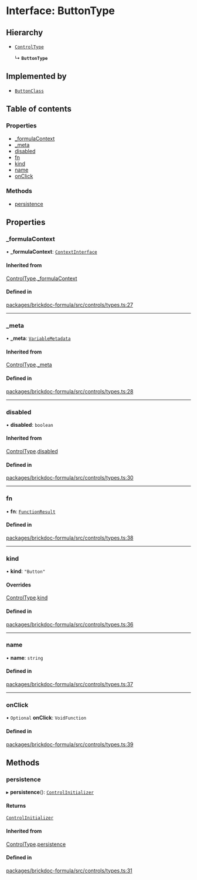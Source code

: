 # Interface: ButtonType

## Hierarchy

- [`ControlType`](ControlType.md)

  ↳ **`ButtonType`**

## Implemented by

- [`ButtonClass`](../classes/ButtonClass.md)

## Table of contents

### Properties

- [\_formulaContext](ButtonType.md#_formulacontext)
- [\_meta](ButtonType.md#_meta)
- [disabled](ButtonType.md#disabled)
- [fn](ButtonType.md#fn)
- [kind](ButtonType.md#kind)
- [name](ButtonType.md#name)
- [onClick](ButtonType.md#onclick)

### Methods

- [persistence](ButtonType.md#persistence)

## Properties

### <a id="_formulacontext" name="_formulacontext"></a> \_formulaContext

• **\_formulaContext**: [`ContextInterface`](ContextInterface.md)

#### Inherited from

[ControlType](ControlType.md).[_formulaContext](ControlType.md#_formulacontext)

#### Defined in

[packages/brickdoc-formula/src/controls/types.ts:27](https://github.com/brickdoc/brickdoc/blob/main/packages/brickdoc-formula/src/controls/types.ts#L27)

___

### <a id="_meta" name="_meta"></a> \_meta

• **\_meta**: [`VariableMetadata`](VariableMetadata.md)

#### Inherited from

[ControlType](ControlType.md).[_meta](ControlType.md#_meta)

#### Defined in

[packages/brickdoc-formula/src/controls/types.ts:28](https://github.com/brickdoc/brickdoc/blob/main/packages/brickdoc-formula/src/controls/types.ts#L28)

___

### <a id="disabled" name="disabled"></a> disabled

• **disabled**: `boolean`

#### Inherited from

[ControlType](ControlType.md).[disabled](ControlType.md#disabled)

#### Defined in

[packages/brickdoc-formula/src/controls/types.ts:30](https://github.com/brickdoc/brickdoc/blob/main/packages/brickdoc-formula/src/controls/types.ts#L30)

___

### <a id="fn" name="fn"></a> fn

• **fn**: [`FunctionResult`](FunctionResult.md)

#### Defined in

[packages/brickdoc-formula/src/controls/types.ts:38](https://github.com/brickdoc/brickdoc/blob/main/packages/brickdoc-formula/src/controls/types.ts#L38)

___

### <a id="kind" name="kind"></a> kind

• **kind**: ``"Button"``

#### Overrides

[ControlType](ControlType.md).[kind](ControlType.md#kind)

#### Defined in

[packages/brickdoc-formula/src/controls/types.ts:36](https://github.com/brickdoc/brickdoc/blob/main/packages/brickdoc-formula/src/controls/types.ts#L36)

___

### <a id="name" name="name"></a> name

• **name**: `string`

#### Defined in

[packages/brickdoc-formula/src/controls/types.ts:37](https://github.com/brickdoc/brickdoc/blob/main/packages/brickdoc-formula/src/controls/types.ts#L37)

___

### <a id="onclick" name="onclick"></a> onClick

• `Optional` **onClick**: `VoidFunction`

#### Defined in

[packages/brickdoc-formula/src/controls/types.ts:39](https://github.com/brickdoc/brickdoc/blob/main/packages/brickdoc-formula/src/controls/types.ts#L39)

## Methods

### <a id="persistence" name="persistence"></a> persistence

▸ **persistence**(): [`ControlInitializer`](ControlInitializer.md)

#### Returns

[`ControlInitializer`](ControlInitializer.md)

#### Inherited from

[ControlType](ControlType.md).[persistence](ControlType.md#persistence)

#### Defined in

[packages/brickdoc-formula/src/controls/types.ts:31](https://github.com/brickdoc/brickdoc/blob/main/packages/brickdoc-formula/src/controls/types.ts#L31)
